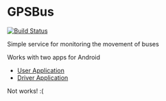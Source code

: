 GPSBus
======

[![Build Status](https://travis-ci.org/LogansUA/GPSBus.svg)](https://travis-ci.org/LogansUA/GPSBus)

Simple service for monitoring the movement of buses

Works with two apps for Android
- [User Application](https://github.com/LogansUA/UserApplication.git)
- [Driver Application](https://github.com/LogansUA/DriverApplication.git)

Not works! :(
